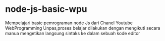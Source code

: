 # node-js-basic-wpu
Mempelajari basic pemrograman node Js dari Chanel Youtube WebProgramming Unpas,proses belajar dilakukan dengan mengikuti secara manua mengetikan langsung sintaks ke dalam sebuah kode editor
